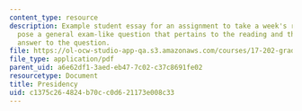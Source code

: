 ```yaml
---
content_type: resource
description: Example student essay for an assignment to take a week's readings and
  pose a general exam-like question that pertains to the reading and then write an
  answer to the question.
file: https://ol-ocw-studio-app-qa.s3.amazonaws.com/courses/17-202-graduate-seminar-in-american-politics-ii-spring-2010/c1375c264824b70cc0d621173e008c33_MIT17_202S10_Presidency_es.pdf
file_type: application/pdf
parent_uid: a6e62df1-3aed-eb47-7c02-c37c8691fe02
resourcetype: Document
title: Presidency
uid: c1375c26-4824-b70c-c0d6-21173e008c33
---
```

